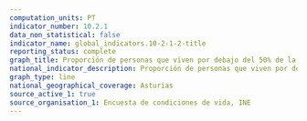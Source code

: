 ```yaml
---
computation_units: PT
indicator_number: 10.2.1
data_non_statistical: false
indicator_name: global_indicators.10-2-1-2-title
reporting_status: complete
graph_title: Proporción de personas que viven por debajo del 50% de la mediana de los ingresos, considerando la mediana autonómica
national_indicator_description: Proporción de personas que viven por debajo del 50% de la mediana de los ingresos, considerando la mediana autonómica
graph_type: line
national_geographical_coverage: Asturias
source_active_1: true
source_organisation_1: Encuesta de condiciones de vida, INE
---
```

